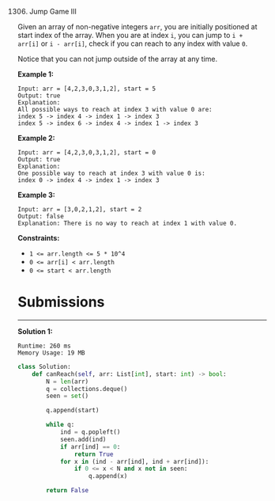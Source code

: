 1306. Jump Game III

Given an array of non-negative integers `arr`, you are initially positioned at start index of the array. When you are at index `i`, you can jump to `i + arr[i]` or `i - arr[i]`, check if you can reach to any index with value `0`.

Notice that you can not jump outside of the array at any time.

 

**Example 1:**
```
Input: arr = [4,2,3,0,3,1,2], start = 5
Output: true
Explanation: 
All possible ways to reach at index 3 with value 0 are: 
index 5 -> index 4 -> index 1 -> index 3 
index 5 -> index 6 -> index 4 -> index 1 -> index 3 
```

**Example 2:**
```
Input: arr = [4,2,3,0,3,1,2], start = 0
Output: true 
Explanation: 
One possible way to reach at index 3 with value 0 is: 
index 0 -> index 4 -> index 1 -> index 3
```

**Example 3:**
```
Input: arr = [3,0,2,1,2], start = 2
Output: false
Explanation: There is no way to reach at index 1 with value 0.
```

**Constraints:**

* `1 <= arr.length <= 5 * 10^4`
* `0 <= arr[i] < arr.length`
* `0 <= start < arr.length`

# Submissions
---
**Solution 1:**
```
Runtime: 260 ms
Memory Usage: 19 MB
```
```python
class Solution:
    def canReach(self, arr: List[int], start: int) -> bool:
        N = len(arr)
        q = collections.deque()
        seen = set()

        q.append(start)

        while q:
            ind = q.popleft()
            seen.add(ind)
            if arr[ind] == 0:
                return True 
            for x in (ind - arr[ind], ind + arr[ind]):
                if 0 <= x < N and x not in seen:
                    q.append(x)

        return False 
        
```
